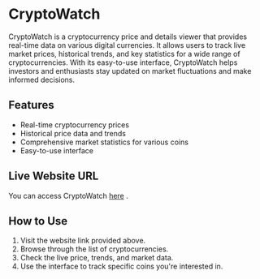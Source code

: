 # CryptoWatch

CryptoWatch is a cryptocurrency price and details viewer that provides real-time data on various digital currencies. It allows users to track live market prices, historical trends, and key statistics for a wide range of cryptocurrencies. With its easy-to-use interface, CryptoWatch helps investors and enthusiasts stay updated on market fluctuations and make informed decisions.

## Features
- Real-time cryptocurrency prices
- Historical price data and trends
- Comprehensive market statistics for various coins
- Easy-to-use interface

## Live Website URL
You can access CryptoWatch [here](https://www.example.com) .

## How to Use
1. Visit the website link provided above.
2. Browse through the list of cryptocurrencies.
3. Check the live price, trends, and market data.
4. Use the interface to track specific coins you're interested in.
